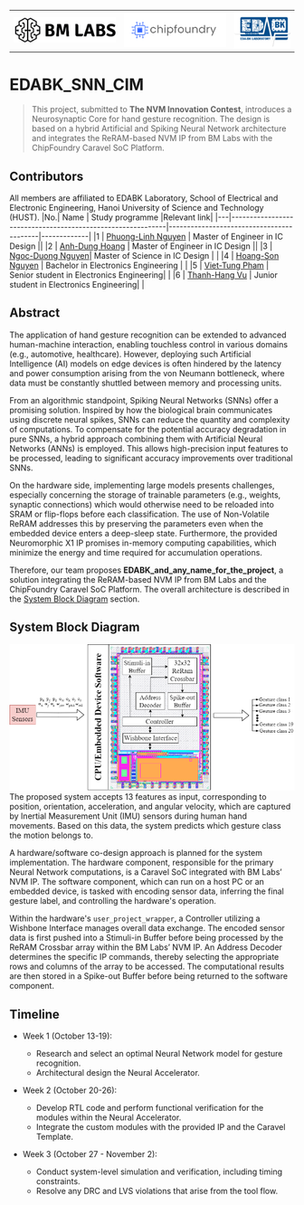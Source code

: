 
<table>
  <tr>
    <td align="center"><img src="img/bm-lab-logo-white.jpg" alt="BM LABS Logo" width="200"/></td>
    <td align="center"><img src="img/chip_foundry_logo.png" alt="Chipfoundry Logo" width="200"/></td>
    <td align="center"><img src="img/EDA_logo_Darkblue.png" alt="EDABK Logo" width="110"/></td>
  </tr>
</table>

# EDABK_SNN_CIM
>This project, submitted to **The NVM Innovation Contest**, introduces a Neurosynaptic Core for hand gesture recognition. The design is based on a hybrid Artificial and Spiking Neural Network architecture and integrates the ReRAM-based NVM IP from BM Labs with the ChipFoundry Caravel SoC Platform. 

## Contributors
All members are affiliated to EDABK Laboratory, School of Electrical and Electronic Engineering, Hanoi University of Science and Technology (HUST).
|No.| Name                                                       | Study programme                          |Relevant link|
|---|------------------------------------------------------------|------------------------------------------|-------------|
|1  | [Phuong-Linh Nguyen](mailto:linh.nguyenphuong1@sis.hust.edu.vn)    | Master of Engineer in IC Design          ||
|2  | [Anh-Dung Hoang](mailto:dung.ha240324e@sis.hust.edu.vn)    | Master of Engineer in IC Design          ||
|3  | [Ngoc-Duong Nguyen](mailto:duong.nn242535m@sis.hust.edu.vn)| Master of Science in IC Design           | |
|4  | [Hoang-Son Nguyen](mailto:son.nh210741@sis.hust.edu.vn)    | Bachelor in Electronics Engineering      | |
|5  | [Viet-Tung Pham](mailto:tung.pv224415@sis.hust.edu.vn)     | Senior student in Electronics Engineering| |
|6  | [Thanh-Hang Vu](mailto:hang.vt233385@sis.hust.edu.vn)      | Junior student in Electronics Engineering| |

## Abstract
The application of hand gesture recognition can be extended to advanced human-machine interaction, enabling touchless control in various domains (e.g., automotive, healthcare). However, deploying such Artificial Intelligence (AI) models on edge devices is often hindered by the latency and power consumption arising from the von Neumann bottleneck, where data must be constantly shuttled between memory and processing units.

From an algorithmic standpoint, Spiking Neural Networks (SNNs) offer a promising solution. Inspired by how the biological brain communicates using discrete neural spikes, SNNs can reduce the quantity and complexity of computations. To compensate for the potential accuracy degradation in pure SNNs, a hybrid approach combining them with Artificial Neural Networks (ANNs) is employed. This allows high-precision input features to be processed, leading to significant accuracy improvements over traditional SNNs.

On the hardware side, implementing large models presents challenges, especially concerning the storage of trainable parameters (e.g., weights, synaptic connections) which would otherwise need to be reloaded into SRAM or flip-flops before each classification. The use of Non-Volatile ReRAM addresses this by preserving the parameters even when the embedded device enters a deep-sleep state. Furthermore, the provided Neuromorphic X1 IP promises in-memory computing capabilities, which minimize the energy and time required for accumulation operations.

Therefore, our team proposes **EDABK_and_any_name_for_the_project**, a solution integrating the ReRAM-based NVM IP from BM Labs and the ChipFoundry Caravel SoC Platform. The overall architecture is described in the [System Block Diagram](#system-block-diagram) section.

## System Block Diagram
![Neuron Core Diagram](img/README_block_diagram.png)
The proposed system accepts 13 features as input, corresponding to position, orientation, acceleration, and angular velocity, which are captured by Inertial Measurement Unit (IMU) sensors during human hand movements. Based on this data, the system predicts which gesture class the motion belongs to.

A hardware/software co-design approach is planned for the system implementation. The hardware component, responsible for the primary Neural Network computations, is a Caravel SoC integrated with BM Labs’ NVM IP. The software component, which can run on a host PC or an embedded device, is tasked with encoding sensor data, inferring the final gesture label, and controlling the hardware's operation.

Within the hardware's `user_project_wrapper`, a Controller utilizing a Wishbone Interface manages overall data exchange. The encoded sensor data is first pushed into a Stimuli-in Buffer before being processed by the ReRAM Crossbar array within the BM Labs’ NVM IP. An Address Decoder determines the specific IP commands, thereby selecting the appropriate rows and columns of the array to be accessed. The computational results are then stored in a Spike-out Buffer before being returned to the software component.

## Timeline
- Week 1 (October 13-19):
  + Research and select an optimal Neural Network model for gesture recognition.
  + Architectural design the Neural Accelerator.

- Week 2 (October 20-26):
  + Develop RTL code and perform functional verification for the modules within the Neural Accelerator.
  + Integrate the custom modules with the provided IP and the Caravel Template.

- Week 3 (October 27 - November 2):
  + Conduct system-level simulation and verification, including timing constraints.
  + Resolve any DRC and LVS violations that arise from the tool flow.